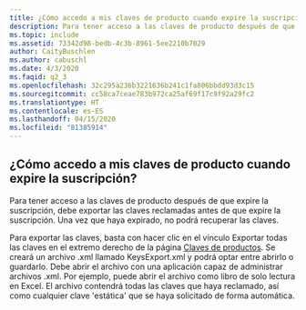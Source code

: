 ```yaml
---
title: ¿Cómo accedo a mis claves de producto cuando expire la suscripción?
description: Para tener acceso a las claves de producto después de que expire la suscripción, debe exportar las claves reclamadas antes de que...
ms.topic: include
ms.assetid: 73342d98-bedb-4c3b-8961-5ee2210b7029
author: CaityBuschlen
ms.author: cabuschl
ms.date: 4/3/2020
ms.faqid: q2_3
ms.openlocfilehash: 32c295a236b3221636b241c1fa806bbdd93d3c15
ms.sourcegitcommit: cc58ca7ceae783b972ca25af69f17c9f92a29fc2
ms.translationtype: HT
ms.contentlocale: es-ES
ms.lasthandoff: 04/15/2020
ms.locfileid: "81385914"
---
```

## <a name="how-do-i-access-my-product-keys-when-my-subscription-expires"></a>¿Cómo accedo a mis claves de producto cuando expire la suscripción?

Para tener acceso a las claves de producto después de que expire la suscripción, debe exportar las claves reclamadas antes de que expire la suscripción. Una vez que haya expirado, no podrá recuperar las claves.

Para exportar las claves, basta con hacer clic en el vínculo Exportar todas las claves en el extremo derecho de la página [Claves de productos](https://my.visualstudio.com/ProductKeys). Se creará un archivo .xml llamado KeysExport.xml y podrá optar entre abrirlo o guardarlo. Debe abrir el archivo con una aplicación capaz de administrar archivos .xml. Por ejemplo, puede abrir el archivo como libro de solo lectura en Excel. El archivo contendrá todas las claves que haya reclamado, así como cualquier clave \'estática\' que se haya solicitado de forma automática.
